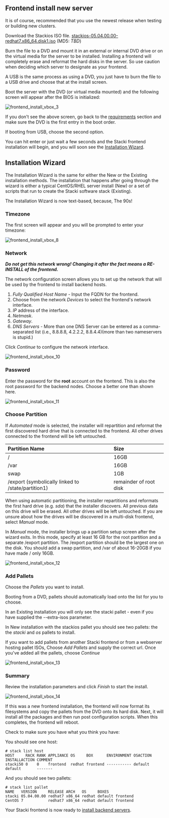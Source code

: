 ## Frontend install new server

It is of course, recommended that you use the newest release when testing or building new clusters.

Download the Stackios ISO file.
[stackios-05.04.00.00-redhat7.x86_64.disk1.iso](https://github.com/Teradata/stacki/releases/download/stacki-05.04.00.00/stackios-05.04.00.00-redhat7.x86_64.disk1.iso) (MD5: *TBD*)

Burn the file to a DVD and mount it in an external or internal DVD drive or on the virtual media for the server to be installed. Installing a frontend will completely erase and reformat the hard disks in the server. So use caution when deciding which server to designate as your frontend.

A USB is the same process as using a DVD, you just have to burn the file to a USB drive and choose that at the install screen.

Boot the server with the DVD (or virtual media mounted) and the
following screen will appear after the BIOS is initialized:

![frontend_install_vbox_3](images/frontend/frontend_install_vbox_3.png)

If you don't see the above screen, go back to
the [requirements](#requirements) section and
make sure the DVD is the first entry in the boot order.

If booting from USB, choose the second option.

You can hit enter or just wait a few seconds and the Stacki
frontend installation will begin, and you will soon see the
[Installation Wizard](#installation-wizard).

## Installation Wizard

The Installation Wizard is the same for either the New or the Existing installation methods. The installation that happens after going through the wizard is either a typical CentOS/RHEL server install (New) or a set of scripts that run to create the Stacki software stack (Existing).

The Installation Wizard is now text-based, because, The 90s!

### Timezone

The first screen will appear and you will be prompted to enter your timezone:

![frontend_install_vbox_8](images/frontend/frontend_install_vbox_8.png)

### Network

_**Do not get this network wrong! Changing it after the fact means a RE-INSTALL of the frontend.**_

The network configuration screen allows you to set up the network that will
be used by the frontend to install backend hosts.

1. _Fully Qualified Host Name_ - Input the FQDN for the frontend.
2. Choose from the network _Devices_ to select the frontend's network interface.
3. _IP_ address of the interface.
4. _Netmask_.
5. _Gateway_.
5. _DNS Servers_ - More than one DNS Server can be entered as a comma-separated list (i.e., 8.8.8.8, 4.2.2.2, 8.8.4.4)(more than two nameservers is stupid.)

Click _Continue_ to configure the network interface.

![frontend_install_vbox_10](images/frontend/frontend_install_vbox_10.png)

### Password

Enter the password for the **root** account on the frontend.  This is also the root password for the backend nodes. Choose a better one than shown here.

![frontend_install_vbox_11](images/frontend/frontend_install_vbox_11.png)

### Choose Partition

If _Automated_ mode is selected, the installer will
repartition and reformat the first discovered hard drive
that is connected to the frontend. All other drives
connected to the frontend will be left untouched.

| Partition Name                                     | Size                   |
|:---------------------------------------------------|:-----------------------|
| /                                                  | 16GB                   |
| /var                                               | 16GB                   |
| swap                                               | 1GB                    |
| /export (symbolically linked to /state/partition1) | remainder of root disk |

When using automatic partitioning, the installer repartitions
and reformats the first hard drive (e.g. _sda_) that the installer
discovers. All previous data on this drive will be erased.
All other drives will be left untouched. If you are unsure about how
the drives will be discovered in a multi-disk frontend,
select _Manual_ mode.

In _Manual_ mode, the installer brings up a partition setup
screen after the wizard exits. In this mode, specify at least 16 GB
for the root partition and a separate /export partition. The /export partition should be the largest one on the disk. You should add
a swap partition, and /var of about 16-20GB if you have made / only 16GB.

![frontend_install_vbox_12](images/frontend/frontend_install_vbox_12.png)

### Add Pallets

Choose the _Pallets_ you want to install.

Booting from a DVD, pallets should automatically load onto the list for you to choose.

In an Existing installation you will only see the stacki pallet - even if you have supplied the --extra-isos parameter.

In New installation with the stackios pallet you should see two pallets: the the _stacki_ and _os_ pallets to install.

If you want to add pallets from another Stacki frontend or from a webserver hosting pallet ISOs, Choose _Add Pallets_ and supply the correct url. Once you've added all the pallets, choose _Continue_

![frontend_install_vbox_13](images/frontend/frontend_install_vbox_13.png)


### Summary

Review the installation parameters and click _Finish_ to start the install.

![frontend_install_vbox_14](images/frontend/frontend_install_vbox_14.png)

If this was a new frontend installation, the frontend will now format
its filesystems and copy the pallets from the DVD onto its hard disk.
Next, it will install all the packages and then run post configuration
scripts. When this completes, the frontend will reboot.

Check to make sure you have what you think you have:

You should see one host:

```
# stack list host
HOST     RACK RANK APPLIANCE OS     BOX      ENVIRONMENT OSACTION INSTALLACTION COMMENT
stacki50 0    0    frontend  redhat frontend ----------- default  default       -------
```

And you should see two pallets:

```
# stack list pallet
NAME   VERSION     RELEASE ARCH   OS     BOXES
stacki 05.04.00.00 redhat7 x86_64 redhat default frontend
CentOS 7           redhat7 x86_64 redhat default frontend
```

Your Stacki frontend is now ready to [install backend servers](Backend-Installation).
